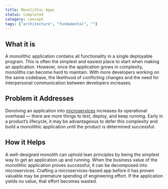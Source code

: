 ```yaml
---
title: Monolithic Apps
status: Completed
category: concept
tags: ["architecture", "fundamental", ""]
---
```


## What it is

A monolithic application contains all functionality in a single deployable program. 
This is often the simplest and easiest place to start when making an application. 
However, once the application grows in complexity, monoliths can become hard to maintain. 
With more developers working on the same codebase, 
the likelihood of conflicting changes and the need for interpersonal communication between developers increases.

## Problem it Addresses

Devolving an application into [microservices](/microservices/) increases its operational overhead 
— there are more things to test, deploy, and keep running. 
Early in a product’s lifecycle, it may be advantageous to defer this complexity and build a monolithic application 
until the product is determined successful.

## How it Helps

A well-designed monolith can uphold lean principles by being the simplest way to get an application up and running. 
When the business value of the monolithic application proves successful, it can be decomposed into microservices. 
Crafting a microservices-based app before it has proven valuable may be premature spending of engineering effort. 
If the application yields no value, that effort becomes wasted.
